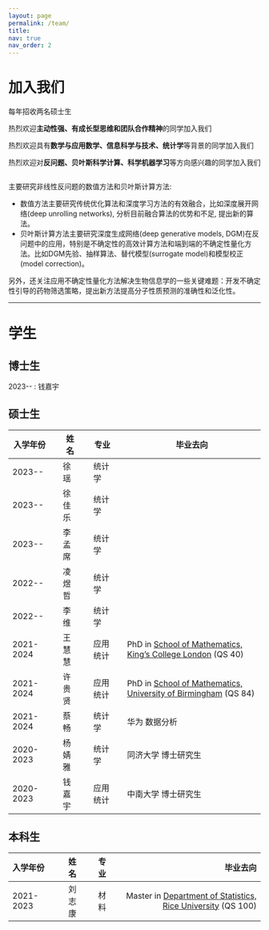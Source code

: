 ```yaml
---
layout: page
permalink: /team/
title: 
nav: true
nav_order: 2
---
```

<!-- 是页面的team部分 -->

# 加入我们
每年招收两名硕士生

热烈欢迎**主动性强、有成长型思维和团队合作精神**的同学加入我们

热烈欢迎具有**数学与应用数学、信息科学与技术、统计学**等背景的同学加入我们

热烈欢迎对**反问题、贝叶斯科学计算、科学机器学习**等方向感兴趣的同学加入我们
```markdown
```

主要研究非线性反问题的数值方法和贝叶斯计算方法:
- 数值方法主要研究传统优化算法和深度学习方法的有效融合，比如深度展开网络(deep unrolling networks), 分析目前融合算法的优势和不足, 提出新的算法。
- 贝叶斯计算方法主要研究深度生成网络(deep generative models, DGM)在反问题中的应用，特别是不确定性的高效计算方法和端到端的不确定性量化方法。比如DGM先验、抽样算法、替代模型(surrogate model)和模型校正(model correction)。

另外，还关注应用不确定性量化方法解决生物信息学的一些关键难题：开发不确定性引导的药物筛选策略，提出新方法提高分子性质预测的准确性和泛化性。

---
# 学生
## 博士生
2023-- : 钱嘉宇

## 硕士生

| 入学年份 |      | 姓名  |      | 专业     |      | 毕业去向                                                      |
|----------|------|-------|------|----------|------|----------------------------------------------------------------|
| 2023--   |      | 徐瑶  |      | 统计学   |      |                                                                |
| 2023--   |      | 徐佳乐 |      | 统计学   |      |                                                                |
| 2023--   |      | 李孟席 |      | 统计学   |      |                                                                |
| 2022--   |      | 凌煜哲 |      | 统计学   |      |                                                                |
| 2022--   |      | 李维   |      | 统计学   |      |                                                                |
| 2021-2024 |      | 王慧慧 |      | 应用统计 |      | PhD in [School of Mathematics, King’s College London](https://www.kcl.ac.uk/mathematics) (QS 40) |
| 2021-2024 |      | 许贵贤 |      | 应用统计 |      | PhD in [School of Mathematics, University of Birmingham](https://www.birmingham.ac.uk/schools/mathematics) (QS 84) |
| 2021-2024 |      | 蔡畅   |      | 统计学   |      | 华为 数据分析                                                  |
| 2020-2023 |      | 杨婧雅 |      | 统计学   |      | 同济大学 博士研究生                                            |
| 2020-2023 |      | 钱嘉宇 |      | 应用统计 |      | 中南大学 博士研究生                                            |



## 本科生

| 入学年份  |      | 姓名  |      | 专业 |      | 毕业去向 |
|:---------|------|:-----:|------|:----:|------|--------------------------------------------------------------:|
| 2021-2023 |      | 刘志康 |      | 材料 |      | Master in [Department of Statistics, Rice University](https://statistics.rice.edu/) (QS 100) |


